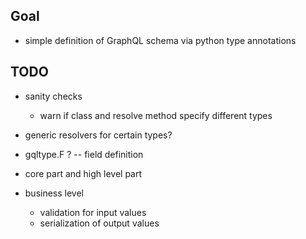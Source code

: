 ## Goal

- simple definition of GraphQL schema via python type annotations



## TODO

- sanity checks
    - warn if class and resolve method specify different types

- generic resolvers for certain types?

- gqltype.F ? -- field definition

- core part and high level part

- business level
    - validation for input values
    - serialization of output values
